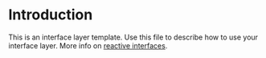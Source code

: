 # Introduction

This is an interface layer template. Use this file to describe how to use your interface layer. More info on [reactive interfaces](https://jujucharms.com/docs/2.0/developer-layers-interfaces).
